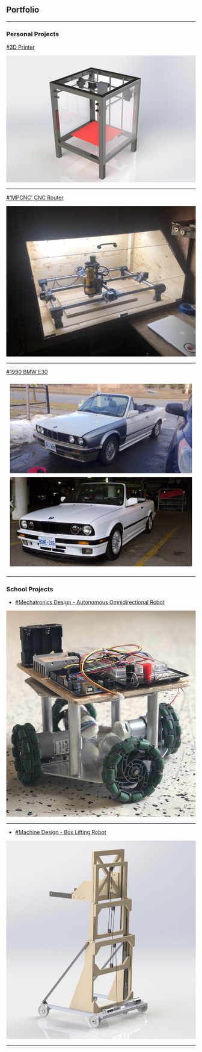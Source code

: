 ## Portfolio

---

### Personal Projects 

[#3D Printer](/sample_page)

[<img src="images/Render.JPG?raw=true"/>](/sample_page)

---

[#'MPCNC' CNC Router](/CNC)

[<img src="images/IMG_3746.JPG?raw=true"/>](/CNC)

---
[#1990 BMW E30](/E30)

[<img src="images/IMG_9376.JPG?raw=true"/>](/E30)

---

### School Projects

- [#Mechatronics Design - Autonomous Omnidirectional Robot](http://example.com/)

<img src="images/IMG_2974.jpg?raw=true"/>

---
- [#Machine Design - Box Lifting Robot](http://example.com/)

<img src="images/Render w pulley 2.JPG?raw=true"/>


---




